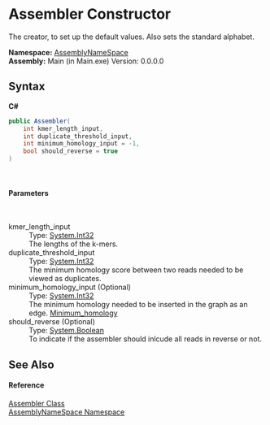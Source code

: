 # Assembler Constructor 
 

The creator, to set up the default values. Also sets the standard alphabet.

**Namespace:**&nbsp;<a href="6bcc80ef-5cfd-db5f-1eb2-7297d1c16397">AssemblyNameSpace</a><br />**Assembly:**&nbsp;Main (in Main.exe) Version: 0.0.0.0

## Syntax

**C#**<br />
``` C#
public Assembler(
	int kmer_length_input,
	int duplicate_threshold_input,
	int minimum_homology_input = -1,
	bool should_reverse = true
)
```

<br />

#### Parameters
&nbsp;<dl><dt>kmer_length_input</dt><dd>Type: <a href="http://msdn2.microsoft.com/en-us/library/td2s409d" target="_blank">System.Int32</a><br />The lengths of the k-mers.</dd><dt>duplicate_threshold_input</dt><dd>Type: <a href="http://msdn2.microsoft.com/en-us/library/td2s409d" target="_blank">System.Int32</a><br />The minimum homology score between two reads needed to be viewed as duplicates.</dd><dt>minimum_homology_input (Optional)</dt><dd>Type: <a href="http://msdn2.microsoft.com/en-us/library/td2s409d" target="_blank">System.Int32</a><br />The minimum homology needed to be inserted in the graph as an edge. <a href="2a85a077-74b6-a72c-0ef4-70cfc37d9dbe">Minimum_homology</a></dd><dt>should_reverse (Optional)</dt><dd>Type: <a href="http://msdn2.microsoft.com/en-us/library/a28wyd50" target="_blank">System.Boolean</a><br />To indicate if the assembler should inlcude all reads in reverse or not.</dd></dl>

## See Also


#### Reference
<a href="ff4e346f-08ba-ff2f-52cf-831920161b16">Assembler Class</a><br /><a href="6bcc80ef-5cfd-db5f-1eb2-7297d1c16397">AssemblyNameSpace Namespace</a><br />